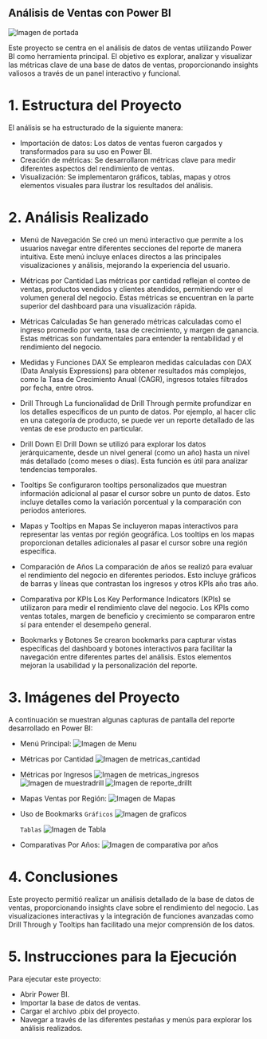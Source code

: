 ## Análisis de Ventas con Power BI
  ![Imagen de portada](https://github.com/katiaMOC/Analisis_Ventas/blob/main/IMG/ventas.jpeg)

Este proyecto se centra en el análisis de datos de ventas utilizando Power BI como herramienta principal. El objetivo es explorar, analizar y visualizar las métricas clave de una base de datos de ventas, proporcionando insights valiosos a través de un panel interactivo y funcional.

# 1. Estructura del Proyecto

El análisis se ha estructurado de la siguiente manera:

* Importación de datos: Los datos de ventas fueron cargados y transformados para su uso en Power BI.
* Creación de métricas: Se desarrollaron métricas clave para medir diferentes aspectos del rendimiento de ventas.
* Visualización: Se implementaron gráficos, tablas, mapas y otros elementos visuales para ilustrar los resultados del análisis.

# 2. Análisis Realizado
* Menú de Navegación
  Se creó un menú interactivo que permite a los usuarios navegar entre diferentes secciones del reporte de manera intuitiva. Este menú incluye enlaces directos a las principales visualizaciones y análisis, mejorando la experiencia del usuario.

* Métricas por Cantidad
  Las métricas por cantidad reflejan el conteo de ventas, productos vendidos y clientes atendidos, permitiendo ver el volumen general del negocio. Estas métricas se encuentran en la parte superior del dashboard para una visualización rápida.

* Métricas Calculadas
  Se han generado métricas calculadas como el ingreso promedio por venta, tasa de crecimiento, y margen de ganancia. Estas métricas son fundamentales para entender la rentabilidad y el rendimiento del negocio.

* Medidas y Funciones DAX
  Se emplearon medidas calculadas con DAX (Data Analysis Expressions) para obtener resultados más complejos, como la Tasa de Crecimiento Anual (CAGR), ingresos totales filtrados por fecha, entre otros.

* Drill Through
  La funcionalidad de Drill Through permite profundizar en los detalles específicos de un punto de datos. Por ejemplo, al hacer clic en una categoría de producto, se puede ver un reporte detallado de las ventas de ese producto en particular.

* Drill Down
  El Drill Down se utilizó para explorar los datos jerárquicamente, desde un nivel general (como un año) hasta un nivel más detallado (como meses o días). Esta función es útil para analizar tendencias temporales.

* Tooltips
  Se configuraron tooltips personalizados que muestran información adicional al pasar el cursor sobre un punto de datos. Esto incluye detalles como la variación porcentual y la comparación con periodos anteriores.

* Mapas y Tooltips en Mapas
  Se incluyeron mapas interactivos para representar las ventas por región geográfica. Los tooltips en los mapas proporcionan detalles adicionales al pasar el cursor sobre una región específica.

* Comparación de Años
  La comparación de años se realizó para evaluar el rendimiento del negocio en diferentes periodos. Esto incluye gráficos de barras y líneas que contrastan los ingresos y otros KPIs año tras año.

* Comparativa por KPIs
  Los Key Performance Indicators (KPIs) se utilizaron para medir el rendimiento clave del negocio. Los KPIs como ventas totales, margen de beneficio y crecimiento se compararon entre sí para entender el desempeño general.

* Bookmarks y Botones
  Se crearon bookmarks para capturar vistas específicas del dashboard y botones interactivos para facilitar la navegación entre diferentes partes del análisis. Estos elementos mejoran la usabilidad y la personalización del reporte.

 # 3. Imágenes del Proyecto
   A continuación se muestran algunas capturas de pantalla del reporte desarrollado en Power BI:

* Menú Principal:
    ![Imagen de Menu](https://github.com/katiaMOC/Analisis_Ventas/blob/main/IMG/Menu.jpeg)

* Métricas por Cantidad 
    ![Imagen de metricas_cantidad](https://github.com/katiaMOC/Analisis_Ventas/blob/main/IMG/metrica_cantidad.jpeg)

* Métricas por Ingresos 
    ![Imagen de metricas_ingresos](https://github.com/katiaMOC/Analisis_Ventas/blob/main/IMG/metrica_ingresos.jpeg)
    ![Imagen de muestradrill](https://github.com/katiaMOC/Analisis_Ventas/blob/main/IMG/muestra_DrillT.jpeg)
    ![Imagen de reporte_drillt](https://github.com/katiaMOC/Analisis_Ventas/blob/main/IMG/reporte_DrillT.jpeg)

* Mapas Ventas por Región:
    ![Imagen de Mapas](https://github.com/katiaMOC/Analisis_Ventas/blob/main/IMG/Mapas.jpeg)

* Uso de Bookmarks 
    `Gráficos` 
    ![Imagen de graficos](https://github.com/katiaMOC/Analisis_Ventas/blob/main/IMG/Bookmark_graficos.jpeg)

    `Tablas`
    ![Imagen de Tabla](https://github.com/katiaMOC/Analisis_Ventas/blob/main/IMG/Bookmark_tablas.jpeg)

* Comparativas Por Años:
     ![Imagen de comparativa por años](https://github.com/katiaMOC/Analisis_Ventas/blob/main/IMG/Comparativa_años.jpeg)


# 4. Conclusiones
  Este proyecto permitió realizar un análisis detallado de la base de datos de ventas, proporcionando insights clave sobre el rendimiento del negocio. Las visualizaciones interactivas y la integración de funciones avanzadas como Drill Through y Tooltips han facilitado una mejor comprensión de los datos.

# 5. Instrucciones para la Ejecución
  Para ejecutar este proyecto:

  * Abrir Power BI.
  * Importar la base de datos de ventas.
  * Cargar el archivo .pbix del proyecto.
  * Navegar a través de las diferentes pestañas y menús para explorar los análisis realizados.

